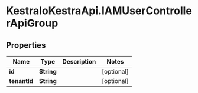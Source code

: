# KestraIoKestraApi.IAMUserControllerApiGroup

## Properties

Name | Type | Description | Notes
------------ | ------------- | ------------- | -------------
**id** | **String** |  | [optional] 
**tenantId** | **String** |  | [optional] 


